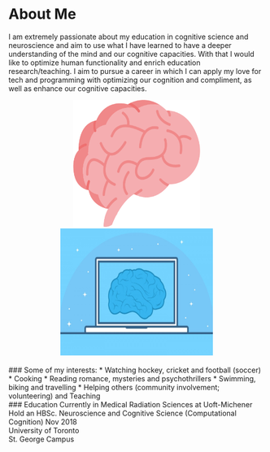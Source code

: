 # About Me 

I am extremely passionate about my education in cognitive science and neuroscience and aim to use what I have learned to have a deeper understanding of the mind and our cognitive capacities. With that I would like to optimize human functionality and enrich education research/teaching. I aim to pursue a career in which I can apply my love for tech and programming with optimizing our cognition and compliment, as well as enhance our cognitive capacities.
<br> 

<center>
<img src="img/brain.png" alt="brain" style="width:250px;height:250px;border:25px;"><img src="img/braintech.png" alt="braintech" style="width:300px;height:250px;border:25px;"></center>

<br> 
### Some of my interests: 
* Watching hockey, cricket and football (soccer)
* Cooking
* Reading romance, mysteries and psychothrillers
* Swimming, biking and travelling
* Helping others (community involvement; volunteering) and Teaching

<br />
### Education
Currently in Medical Radiation Sciences at Uoft-Michener<br />
Hold an HBSc. Neuroscience and Cognitive Science (Computational Cognition) Nov 2018<br />
University of Toronto<br />
St. George Campus<br />
